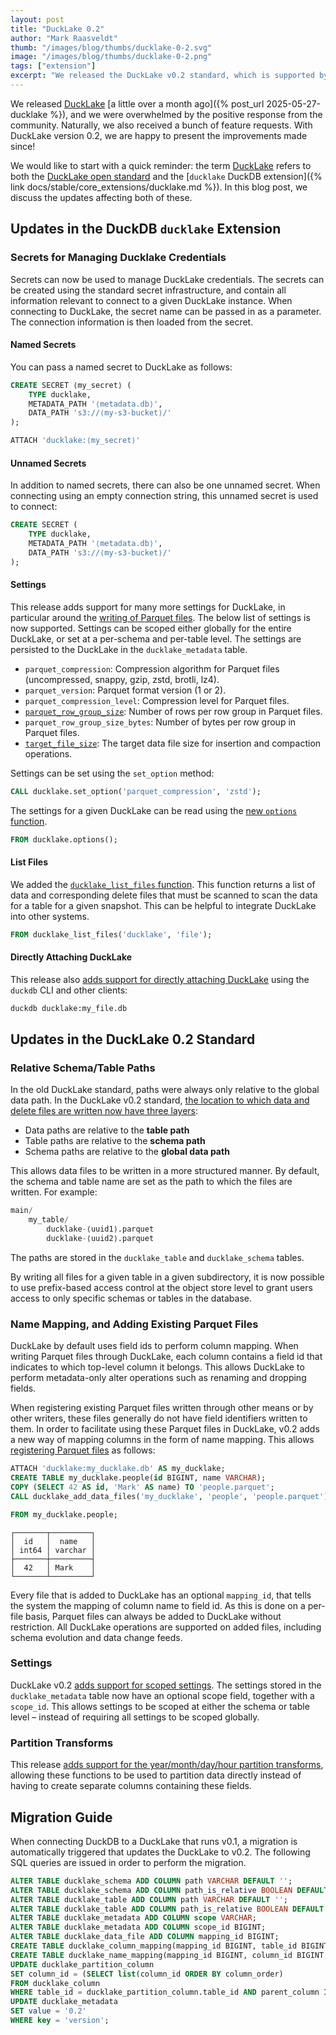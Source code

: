 ```yaml
---
layout: post
title: "DuckLake 0.2"
author: "Mark Raasveldt"
thumb: "/images/blog/thumbs/ducklake-0-2.svg"
image: "/images/blog/thumbs/ducklake-0-2.png"
tags: ["extension"]
excerpt: "We released the DuckLake v0.2 standard, which is supported by DuckDB v1.3.1's `ducklake` extension."
---
```


We released [DuckLake](https://ducklake.select/) [a little over a month ago]({% post_url 2025-05-27-ducklake %}), and we were overwhelmed by the positive response from the community. Naturally, we also received a bunch of feature requests. With DuckLake version 0.2, we are happy to present the improvements made since!

We would like to start with a quick reminder: the term [DuckLake](https://ducklake.select/faq#what-is-ducklake) refers to both the [DuckLake open standard](https://ducklake.select/docs/stable/specification/introduction) and the [`ducklake` DuckDB extension]({% link docs/stable/core_extensions/ducklake.md %}). In this blog post, we discuss the updates affecting both of these.

## Updates in the DuckDB `ducklake` Extension

### Secrets for Managing Ducklake Credentials

Secrets can now be used to manage DuckLake credentials. The secrets can be created using the standard secret infrastructure, and contain all information relevant to connect to a given DuckLake instance. When connecting to DuckLake, the secret name can be passed in as a parameter. The connection information is then loaded from the secret.

#### Named Secrets

You can pass a named secret to DuckLake as follows:

```sql
CREATE SECRET ⟨my_secret⟩ (
	TYPE ducklake,
	METADATA_PATH '⟨metadata.db⟩',
	DATA_PATH 's3://⟨my-s3-bucket⟩/'
);

ATTACH 'ducklake:⟨my_secret⟩'
```

#### Unnamed Secrets

In addition to named secrets, there can also be one unnamed secret. When connecting using an empty connection string, this unnamed secret is used to connect:

```sql
CREATE SECRET (
	TYPE ducklake,
	METADATA_PATH '⟨metadata.db⟩',
	DATA_PATH 's3://⟨my-s3-bucket⟩/'
);
```

#### Settings

This release adds support for many more settings for DuckLake, in particular around the [writing of Parquet files](https://github.com/duckdb/ducklake/pull/86). The below list of settings is now supported. Settings can be scoped either globally for the entire DuckLake, or set at a per-schema and per-table level. The settings are persisted to the DuckLake in the `ducklake_metadata` table.

* `parquet_compression`: Compression algorithm for Parquet files (uncompressed, snappy, gzip, zstd, brotli, lz4).
* `parquet_version`: Parquet format version (1 or 2).
* `parquet_compression_level`: Compression level for Parquet files.
* [`parquet_row_group_size`](https://github.com/duckdb/ducklake/pull/162): Number of rows per row group in Parquet files.
* `parquet_row_group_size_bytes`: Number of bytes per row group in Parquet files.
* [`target_file_size`](https://github.com/duckdb/ducklake/pull/181): The target data file size for insertion and compaction operations.

Settings can be set using the `set_option` method:

```sql
CALL ducklake.set_option('parquet_compression', 'zstd');
```

The settings for a given DuckLake can be read using the [new `options` function](https://github.com/duckdb/ducklake/pull/140). 

```sql
FROM ducklake.options();
```

#### List Files

We added the [`ducklake_list_files` function](https://github.com/duckdb/ducklake/pull/133). This function returns a list of data and corresponding delete files that must be scanned to scan the data for a table for a given snapshot. This can be helpful to integrate DuckLake into other systems.

```sql
FROM ducklake_list_files('ducklake', 'file');
```

#### Directly Attaching DuckLake

This release also [adds support for directly attaching DuckLake](https://github.com/duckdb/ducklake/pull/201) using the `duckdb` CLI and other clients:

```bash
duckdb ducklake:my_file.db
```

## Updates in the DuckLake 0.2 Standard

### Relative Schema/Table Paths

In the old DuckLake standard, paths were always only relative to the global data path. In the DuckLake v0.2 standard, [the location to which data and delete files are written now have three layers](https://github.com/duckdb/ducklake/pull/126):

* Data paths are relative to the **table path**
* Table paths are relative to the **schema path**
* Schema paths are relative to the **global data path**

This allows data files to be written in a more structured manner. By default, the schema and table name are set as the path to which the files are written. For example:

```sql
main/
	my_table/
		ducklake-⟨uuid1⟩.parquet
		ducklake-⟨uuid2⟩.parquet
```

The paths are stored in the `ducklake_table` and `ducklake_schema` tables.

By writing all files for a given table in a given subdirectory, it is now possible to use prefix-based access control at the object store level to grant users access to only specific schemas or tables in the database.

### Name Mapping, and Adding Existing Parquet Files

DuckLake by default uses field ids to perform column mapping. When writing Parquet files through DuckLake, each column contains a field id that indicates to which top-level column it belongs. This allows DuckLake to perform metadata-only alter operations such as renaming and dropping fields.

When registering existing Parquet files written through other means or by other writers, these files generally do not have field identifiers written to them. In order to facilitate using these Parquet files in DuckLake, v0.2 adds a new way of mapping columns in the form of name mapping. This allows [registering Parquet files](https://github.com/duckdb/ducklake/pull/175) as follows:

```sql
ATTACH 'ducklake:my_ducklake.db' AS my_ducklake;
CREATE TABLE my_ducklake.people(id BIGINT, name VARCHAR);
COPY (SELECT 42 AS id, 'Mark' AS name) TO 'people.parquet';
CALL ducklake_add_data_files('my_ducklake', 'people', 'people.parquet');

FROM my_ducklake.people;
```

```text
┌───────┬─────────┐
│  id   │  name   │
│ int64 │ varchar │
├───────┼─────────┤
│  42   │ Mark    │
└───────┴─────────┘
```

Every file that is added to DuckLake has an optional `mapping_id`, that tells the system the mapping of column name to field id. As this is done on a per-file basis, Parquet files can always be added to DuckLake without restriction. All DuckLake operations are supported on added files, including schema evolution and data change feeds.

### Settings

DuckLake v0.2 [adds support for scoped settings](https://github.com/duckdb/ducklake/pull/134). The settings stored in the `ducklake_metadata` table now have an optional scope field, together with a `scope_id`. This allows settings to be scoped at either the schema or table level – instead of requiring all settings to be scoped globally.

### Partition Transforms

This release [adds support for the year/month/day/hour partition transforms](https://github.com/duckdb/ducklake/pull/202), allowing these functions to be used to partition data directly instead of having to create separate columns containing these fields.

## Migration Guide 

When connecting DuckDB to a DuckLake that runs v0.1, a migration is automatically triggered that updates the DuckLake to v0.2. The following SQL queries are issued in order to perform the migration.

```sql
ALTER TABLE ducklake_schema ADD COLUMN path VARCHAR DEFAULT '';
ALTER TABLE ducklake_schema ADD COLUMN path_is_relative BOOLEAN DEFAULT true;
ALTER TABLE ducklake_table ADD COLUMN path VARCHAR DEFAULT '';
ALTER TABLE ducklake_table ADD COLUMN path_is_relative BOOLEAN DEFAULT true;
ALTER TABLE ducklake_metadata ADD COLUMN scope VARCHAR;
ALTER TABLE ducklake_metadata ADD COLUMN scope_id BIGINT;
ALTER TABLE ducklake_data_file ADD COLUMN mapping_id BIGINT;
CREATE TABLE ducklake_column_mapping(mapping_id BIGINT, table_id BIGINT, type VARCHAR);
CREATE TABLE ducklake_name_mapping(mapping_id BIGINT, column_id BIGINT, source_name VARCHAR, target_field_id BIGINT, parent_column BIGINT);
UPDATE ducklake_partition_column
SET column_id = (SELECT list(column_id ORDER BY column_order)
FROM ducklake_column
WHERE table_id = ducklake_partition_column.table_id AND parent_column IS NULL AND end_snapshot IS NULL)[ducklake_partition_column.column_id + 1];
UPDATE ducklake_metadata
SET value = '0.2'
WHERE key = 'version';
```
